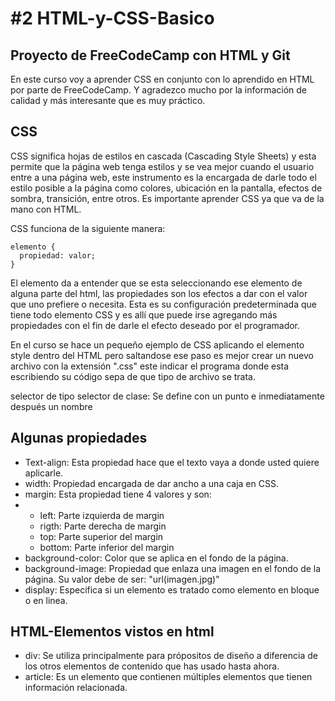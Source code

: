 <h1>#2 HTML-y-CSS-Basico</h1>

<h2>Proyecto de FreeCodeCamp con HTML y Git</h2>
En este curso voy a aprender CSS en conjunto con lo aprendido en HTML por parte de FreeCodeCamp. Y agradezco mucho por la información de calidad y más interesante que es muy práctico.

<h2>CSS</h2>
CSS significa hojas de estilos en cascada (Cascading Style Sheets) y esta permite que la página web tenga estilos y se vea mejor cuando el usuario entre a una página web, este instrumento es la encargada de darle todo el estilo posible a la página como colores, ubicación en la pantalla, efectos de sombra, transición, entre otros. Es importante aprender CSS ya que va de la mano con HTML.

CSS funciona de la siguiente manera:

```
elemento {
  propiedad: valor;
}
```

El elemento da a entender que se esta seleccionando ese elemento de alguna parte del html, las propiedades son los efectos a dar con el valor que uno prefiere o necesita.
Esta es su configuración predeterminada que tiene todo elemento CSS y es allí que puede irse agregando más propiedades con el fin de darle el efecto deseado por el programador.

En el curso se hace un pequeño ejemplo de CSS aplicando el elemento style dentro del HTML pero saltandose ese paso es mejor crear un nuevo archivo con la extensión ".css" este indicar el programa donde esta escribiendo su código sepa de que tipo de archivo se trata.

selector de tipo
selector de clase: Se define con un punto e inmediatamente después un nombre



<h2>Algunas propiedades</h2>
<ul>
  <li>Text-align: Esta propiedad hace que el texto vaya a donde usted quiere aplicarle.</li>
  <li>width: Propiedad encargada de dar ancho a una caja en CSS.</li>
  <li>margin: Esta propiedad tiene 4 valores y son: <li>
    <ul>
      <li>left: Parte izquierda de margin</li>
      <li>rigth: Parte derecha de margin</li>
      <li>top: Parte superior del margin</li>
      <li>bottom: Parte inferior del margin</li>
    </ul>
  <li>background-color: Color que se aplica en el fondo de la página.</li>
  <li>background-image: Propiedad que enlaza una imagen en el fondo de la página. Su valor debe de ser: "url(imagen.jpg)"</li>
  <li>display:  Especifica si un elemento es tratado como elemento en bloque o en linea.</li>
</ul>

<h2>HTML-Elementos vistos en html</h2>
<ul>
  <li>div: Se utiliza principalmente para própositos de diseño a diferencia de los otros elementos de contenido que has usado hasta ahora.</li>
  <li>article: Es un elemento que contienen múltiples elementos que tienen información relacionada.</li>
</ul>
